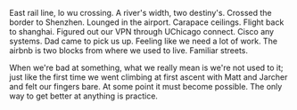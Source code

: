 East rail line, lo wu crossing. A river's width, two destiny's. Crossed the border to Shenzhen. Lounged in the airport. Carapace ceilings. Flight back to shanghai. Figured out our VPN through UChicago connect. Cisco any systems. Dad came to pick us up. Feeling like we need a lot of work. The airbnb is two blocks from where we used to live. Familiar streets.

When we're bad at something, what we really mean is we're not used to it; just like the first time we went climbing at first ascent with Matt and Jarcher and felt our fingers bare. At some point it must become possible. The only way to get better at anything is practice.
